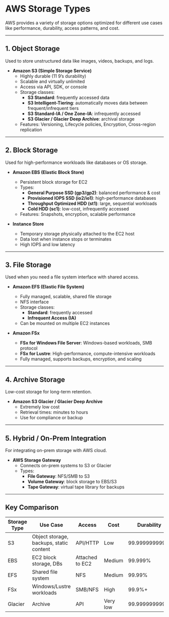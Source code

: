 # AWS Storage Types

AWS provides a variety of storage options optimized for different use cases like performance, durability, access patterns, and cost.

---

## 1. Object Storage
Used to store unstructured data like images, videos, backups, and logs.

- **Amazon S3 (Simple Storage Service)**
  - Highly durable (11 9’s durability)
  - Scalable and virtually unlimited
  - Access via API, SDK, or console
  - Storage classes:
    - **S3 Standard**: frequently accessed data
    - **S3 Intelligent-Tiering**: automatically moves data between frequent/infrequent tiers
    - **S3 Standard-IA / One Zone-IA**: infrequently accessed
    - **S3 Glacier / Glacier Deep Archive**: archival storage
  - Features: Versioning, Lifecycle policies, Encryption, Cross-region replication

---

## 2. Block Storage
Used for high-performance workloads like databases or OS storage.

- **Amazon EBS (Elastic Block Store)**
  - Persistent block storage for EC2
  - Types:
    - **General Purpose SSD (gp3/gp2)**: balanced performance & cost
    - **Provisioned IOPS SSD (io2/io1)**: high-performance databases
    - **Throughput Optimized HDD (st1)**: large, sequential workloads
    - **Cold HDD (sc1)**: low-cost, infrequently accessed
  - Features: Snapshots, encryption, scalable performance

- **Instance Store**
  - Temporary storage physically attached to the EC2 host
  - Data lost when instance stops or terminates
  - High IOPS and low latency

---

## 3. File Storage
Used when you need a file system interface with shared access.

- **Amazon EFS (Elastic File System)**
  - Fully managed, scalable, shared file storage
  - NFS interface
  - Storage classes:
    - **Standard**: frequently accessed
    - **Infrequent Access (IA)**
  - Can be mounted on multiple EC2 instances

- **Amazon FSx**
  - **FSx for Windows File Server**: Windows-based workloads, SMB protocol
  - **FSx for Lustre**: High-performance, compute-intensive workloads
  - Fully managed, supports backups, encryption, and scaling

---

## 4. Archive Storage
Low-cost storage for long-term retention.

- **Amazon S3 Glacier / Glacier Deep Archive**
  - Extremely low cost
  - Retrieval times: minutes to hours
  - Use for compliance or backup

---

## 5. Hybrid / On-Prem Integration
For integrating on-prem storage with AWS cloud.

- **AWS Storage Gateway**
  - Connects on-prem systems to S3 or Glacier
  - Types:
    - **File Gateway**: NFS/SMB to S3
    - **Volume Gateway**: block storage to EBS/S3
    - **Tape Gateway**: virtual tape library for backups

---

## Key Comparison

| Storage Type | Use Case | Access | Cost | Durability |
|-------------|---------|--------|------|------------|
| S3 | Object storage, backups, static content | API/HTTP | Low | 99.999999999% |
| EBS | EC2 block storage, DBs | Attached to EC2 | Medium | 99.999% |
| EFS | Shared file system | NFS | Medium | 99.99% |
| FSx | Windows/Lustre workloads | SMB/NFS | High | 99.9%+ |
| Glacier | Archive | API | Very low | 99.999999999% |

